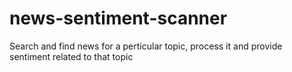# news-sentiment-scanner
Search and find news for a perticular topic, process it and provide sentiment related to that topic
